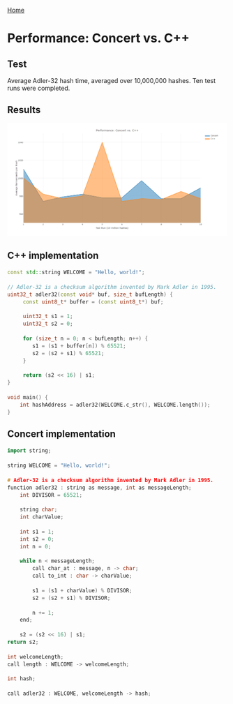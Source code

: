 [Home](https://github.com/puckowski/concert7)

# Performance: Concert vs. C++

## Test

Average Adler-32 hash time, averaged over 10,000,000 hashes. Ten test runs were completed.

## Results

![Concert vs. C++ Graph](https://raw.githubusercontent.com/puckowski/concert7/master/Performance%20Concert%20vs%20C%2B%2B.png)

## C++ implementation

```cpp
const std::string WELCOME = "Hello, world!";

// Adler-32 is a checksum algorithm invented by Mark Adler in 1995.
uint32_t adler32(const void* buf, size_t bufLength) {
     const uint8_t* buffer = (const uint8_t*) buf;

     uint32_t s1 = 1;
     uint32_t s2 = 0;

     for (size_t n = 0; n < bufLength; n++) {
        s1 = (s1 + buffer[n]) % 65521;
        s2 = (s2 + s1) % 65521;
     }  
     
     return (s2 << 16) | s1;
}

void main() {
    int hashAddress = adler32(WELCOME.c_str(), WELCOME.length());
}
```

## Concert implementation

```cpp
import string;

string WELCOME = "Hello, world!";

# Adler-32 is a checksum algorithm invented by Mark Adler in 1995.
function adler32 : string as message, int as messageLength;
    int DIVISOR = 65521;

    string char;
    int charValue;
  
    int s1 = 1;
    int s2 = 0;
    int n = 0;
  
    while n < messageLength;
        call char_at : message, n -> char;
        call to_int : char -> charValue;
    
        s1 = (s1 + charValue) % DIVISOR;
        s2 = (s2 + s1) % DIVISOR;
    
        n += 1;
    end;
  
    s2 = (s2 << 16) | s1;
return s2;

int welcomeLength;
call length : WELCOME -> welcomeLength;

int hash;

call adler32 : WELCOME, welcomeLength -> hash;
```
